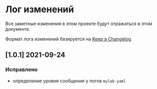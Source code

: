 # Лог изменений

Все заметные изменения в этом проекте будут отражаться в этом документе.

Формат лога изменений базируется на [Keep a Changelog](https://keepachangelog.com/en/1.0.0/).

## [1.0.1] 2021-09-24

### Исправлено

* определение уровня сообщения у логов `mylab-yaml` 
